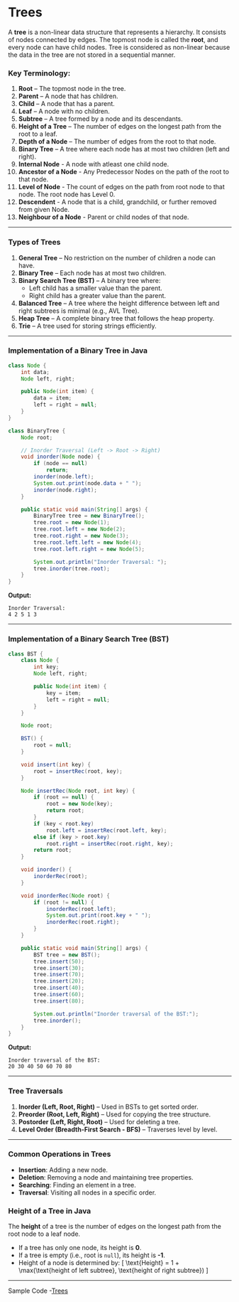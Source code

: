 # **Trees**

A **tree** is a non-linear data structure that represents a hierarchy. It consists of nodes connected by edges. The topmost node is called the **root**, and every node can have child nodes. Tree is considered as non-linear because the data in the tree are not stored in a sequential manner.

### **Key Terminology:**

1. **Root** – The topmost node in the tree.
2. **Parent** – A node that has children.
3. **Child** – A node that has a parent.
4. **Leaf** – A node with no children.
5. **Subtree** – A tree formed by a node and its descendants.
6. **Height of a Tree** – The number of edges on the longest path from the root to a leaf.
7. **Depth of a Node** – The number of edges from the root to that node.
8. **Binary Tree** – A tree where each node has at most two children (left and right).
9. **Internal Node** - A node with atleast one child node.
10. **Ancestor of a Node** - Any Predecessor Nodes on the path of the root to that node.
11. **Level of Node** - The count of edges on the path from root node to that node. The root node has Level 0.
12. **Descendent** - A node that is a child, grandchild, or further removed from given Node.
13. **Neighbour of a Node** - Parent or child nodes of that node.

---

### **Types of Trees**

1. **General Tree** – No restriction on the number of children a node can have.
2. **Binary Tree** – Each node has at most two children.
3. **Binary Search Tree (BST)** – A binary tree where:
   - Left child has a smaller value than the parent.
   - Right child has a greater value than the parent.
4. **Balanced Tree** – A tree where the height difference between left and right subtrees is minimal (e.g., AVL Tree).
5. **Heap Tree** – A complete binary tree that follows the heap property.
6. **Trie** – A tree used for storing strings efficiently.

---

### **Implementation of a Binary Tree in Java**

```java
class Node {
    int data;
    Node left, right;

    public Node(int item) {
        data = item;
        left = right = null;
    }
}

class BinaryTree {
    Node root;

    // Inorder Traversal (Left -> Root -> Right)
    void inorder(Node node) {
        if (node == null)
            return;
        inorder(node.left);
        System.out.print(node.data + " ");
        inorder(node.right);
    }

    public static void main(String[] args) {
        BinaryTree tree = new BinaryTree();
        tree.root = new Node(1);
        tree.root.left = new Node(2);
        tree.root.right = new Node(3);
        tree.root.left.left = new Node(4);
        tree.root.left.right = new Node(5);

        System.out.println("Inorder Traversal: ");
        tree.inorder(tree.root);
    }
}
```

**Output:**

```
Inorder Traversal:
4 2 5 1 3
```

---

### **Implementation of a Binary Search Tree (BST)**

```java
class BST {
    class Node {
        int key;
        Node left, right;

        public Node(int item) {
            key = item;
            left = right = null;
        }
    }

    Node root;

    BST() {
        root = null;
    }

    void insert(int key) {
        root = insertRec(root, key);
    }

    Node insertRec(Node root, int key) {
        if (root == null) {
            root = new Node(key);
            return root;
        }
        if (key < root.key)
            root.left = insertRec(root.left, key);
        else if (key > root.key)
            root.right = insertRec(root.right, key);
        return root;
    }

    void inorder() {
        inorderRec(root);
    }

    void inorderRec(Node root) {
        if (root != null) {
            inorderRec(root.left);
            System.out.print(root.key + " ");
            inorderRec(root.right);
        }
    }

    public static void main(String[] args) {
        BST tree = new BST();
        tree.insert(50);
        tree.insert(30);
        tree.insert(70);
        tree.insert(20);
        tree.insert(40);
        tree.insert(60);
        tree.insert(80);

        System.out.println("Inorder traversal of the BST:");
        tree.inorder();
    }
}
```

**Output:**

```
Inorder traversal of the BST:
20 30 40 50 60 70 80
```

---

### **Tree Traversals**

1. **Inorder (Left, Root, Right)** – Used in BSTs to get sorted order.
2. **Preorder (Root, Left, Right)** – Used for copying the tree structure.
3. **Postorder (Left, Right, Root)** – Used for deleting a tree.
4. **Level Order (Breadth-First Search - BFS)** – Traverses level by level.

---

### **Common Operations in Trees**

- **Insertion**: Adding a new node.
- **Deletion**: Removing a node and maintaining tree properties.
- **Searching**: Finding an element in a tree.
- **Traversal**: Visiting all nodes in a specific order.

### **Height of a Tree in Java**

The **height** of a tree is the number of edges on the longest path from the root node to a leaf node.

- If a tree has only one node, its height is **0**.
- If a tree is empty (i.e., root is `null`), its height is **-1**.
- Height of a node is determined by:
  \[
  \text{Height} = 1 + \max(\text{height of left subtree}, \text{height of right subtree})
  \]

---

Sample Code -[Trees](https://github.com/NaralaJithendra/Java_Programming_Codes/tree/main/DSA/Trees)
